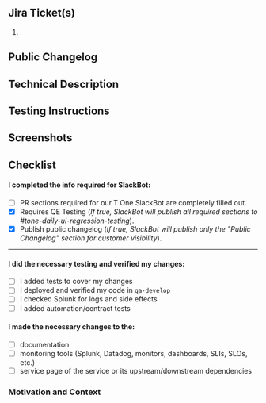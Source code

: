 <!--- Provide a general summary of your changes in the Title above -->

<!--- SECTIONS BELOW REQUIRED BY OUR SLACKBOT FOR QE TEAM & PUBLIC CHANGELOG -->

<!-- Links to Jira issues in link form (*number separated*) -->

## Jira Ticket(s)

1.

<!--
This section can both be published for customer visibility & the daily summary for QE. Please use 1-2 sentances max and ensure it is readable for non-developers as well. It must follow the pre-defined format: `[TYPE] Verb Action` where:

*TYPE* is one of the following:
- [FEATURE] for new features.
- [ENHANCEMENT] for changes in existing functionality.
- [DEPRECATED] for soon-to-be removed features.
- [REMOVED] for now removed features.
- [BUGFIX] for any bug fixes.
- [SECURITY] in case of vulnerabilities.
- [PERFORMANCE] for performance enhancements.
- [CHORE] for internal work like tooling, configs, etc.
*Verb* is any verb.
*Action* describes the change.

Example of valid changelog:
- [BUGFIX] Fixed the PDF export bug in Exposure View where export was not working for custom exposure cards. Shows success and failure alerts upon export completion.
- [FEATURE] Add github oauth login as a new option for logging in.
- [PERFORMANCE] Increased the rendering of the Exposure View by ~25%.
- [ENHANCEMENT] Improved table search to allow special characters. Searching for tags including '#' is now supported.
- [CHORE] Integrated new Datadog SLI for high latency.
-->

## Public Changelog

## Technical Description

## Testing Instructions

<!--
1. Navigate here
2. Then do this
3. Then observe that
-->

<!-- Before/After Screenshots, GIFs, or videos and/or Links to Figma -->

## Screenshots

## Checklist

<!--- Go over all the following points, and put an `x` in all the boxes that apply. -->
<!--- If you're unsure about any of these, don't hesitate to ask. -->

#### I completed the info required for SlackBot:

- [ ] PR sections required for our T One SlackBot are completely filled out.
- [x] Requires QE Testing (_If true, SlackBot will publish all required sections to #tone-daily-ui-regression-testing_).
- [x] Publish public changelog (_If true, SlackBot will publish only the "Public Changelog" section for customer visibility_).

<!--- END REQUIRED SECTIONS FOR SLACKBOT -->

---

#### I did the necessary testing and verified my changes:

- [ ] I added tests to cover my changes
- [ ] I deployed and verified my code in `qa-develop`
- [ ] I checked Splunk for logs and side effects
- [ ] I added automation/contract tests

#### I made the necessary changes to the:

- [ ] documentation
- [ ] monitoring tools (Splunk, Datadog, monitors, dashboards, SLIs, SLOs, etc.)
- [ ] service page of the service or its upstream/downstream dependencies

### Motivation and Context

<!--- Why is this change required? What problem does it solve? -->
<!--- If it relates to a Jira issue, please link to the issue here. -->